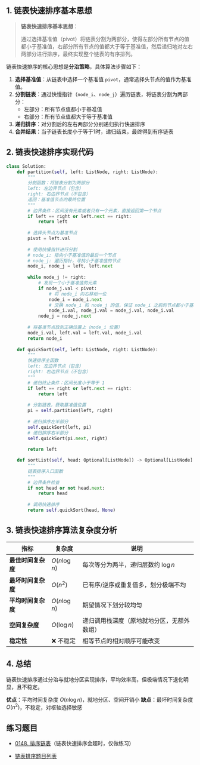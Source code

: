 ## 1. 链表快速排序基本思想

> **链表快速排序基本思想**：
> 
> 通过选择基准值（pivot）将链表分割为两部分，使得左部分所有节点的值都小于基准值，右部分所有节点的值都大于等于基准值，然后递归地对左右两部分进行排序，最终实现整个链表的有序排列。

链表快速排序的核心思想是**分治策略**，具体算法步骤如下：

1. **选择基准值**：从链表中选择一个基准值 `pivot`，通常选择头节点的值作为基准值。
2. **分割链表**：通过快慢指针（`node_i`、`node_j`）遍历链表，将链表分割为两部分：
   - 左部分：所有节点值都小于基准值
   - 右部分：所有节点值都大于等于基准值
3. **递归排序**：对分割后的左右两部分分别递归执行快速排序
4. **合并结果**：当子链表长度小于等于1时，递归结束，最终得到有序链表

## 2. 链表快速排序实现代码

```python
class Solution:
    def partition(self, left: ListNode, right: ListNode):
        """
        分割函数：将链表分割为两部分
        left: 左边界节点（包含）
        right: 右边界节点（不包含）
        返回：基准值节点的最终位置
        """
        # 边界条件：区间没有元素或者只有一个元素，直接返回第一个节点
        if left == right or left.next == right:
            return left
        
        # 选择头节点为基准节点
        pivot = left.val
        
        # 使用快慢指针进行分割
        # node_i: 指向小于基准值的最后一个节点
        # node_j: 遍历指针，寻找小于基准值的节点
        node_i, node_j = left, left.next
        
        while node_j != right:
            # 发现一个小于基准值的元素
            if node_j.val < pivot:
                # 将 node_i 向右移动一位
                node_i = node_i.next
                # 交换 node_i 和 node_j 的值，保证 node_i 之前的节点都小于基准值
                node_i.val, node_j.val = node_j.val, node_i.val
            node_j = node_j.next
        
        # 将基准节点放到正确位置上（node_i 位置）
        node_i.val, left.val = left.val, node_i.val
        return node_i
        
    def quickSort(self, left: ListNode, right: ListNode):
        """
        快速排序主函数
        left: 左边界节点（包含）
        right: 右边界节点（不包含）
        """
        # 递归终止条件：区间长度小于等于 1
        if left == right or left.next == right:
            return left
        
        # 分割链表，获取基准值位置
        pi = self.partition(left, right)
        
        # 递归排序左半部分
        self.quickSort(left, pi)
        # 递归排序右半部分
        self.quickSort(pi.next, right)
        
        return left

    def sortList(self, head: Optional[ListNode]) -> Optional[ListNode]:
        """
        链表排序入口函数
        """
        # 边界条件检查
        if not head or not head.next:
            return head
        
        # 调用快速排序
        return self.quickSort(head, None)
```

## 3. 链表快速排序算法复杂度分析

| 指标 | 复杂度 | 说明 |
|------|--------|------|
| **最佳时间复杂度** | $O(n \log n)$ | 每次等分为两半，递归层数约 $\log n$ |
| **最坏时间复杂度** | $O(n^2)$ | 已有序/逆序或重复值多，划分极端不均 |
| **平均时间复杂度** | $O(n \log n)$ | 期望情况下划分较均匀 |
| **空间复杂度** | $O(\log n)$ | 递归调用栈深度（原地就地分区，无额外数组） |
| **稳定性** | ❌ 不稳定 | 相等节点的相对顺序可能改变 |

## 4. 总结

链表快速排序通过分治与就地分区实现排序，平均效率高，但极端情况下退化明显，且不稳定。

**优点**：平均时间复杂度 $O(n\log n)$，就地分区、空间开销小
**缺点**：最坏时间复杂度 $O(n^2)$，不稳定，对枢轴选择敏感

## 练习题目

- [0148. 排序链表](https://github.com/ITCharge/AlgoNote/tree/main/docs/solutions/0100-0199/sort-list.md)（链表快速排序会超时，仅做练习）

- [链表排序题目列表](https://github.com/ITCharge/AlgoNote/tree/main/docs/00_preface/00_06_categories_list.md#%E9%93%BE%E8%A1%A8%E6%8E%92%E5%BA%8F%E9%A2%98%E7%9B%AE)